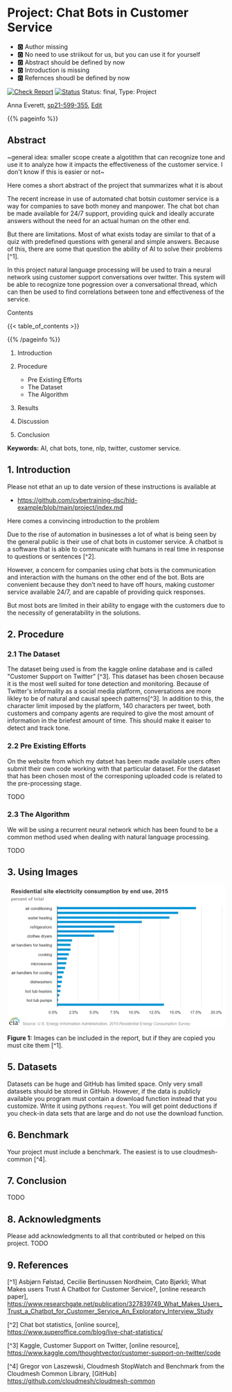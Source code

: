 # Project: Chat Bots in Customer Service

* :o2: Author missing
* :o2: No need to use striikout for us, but you can use it for yourself
* :o2: Abstract should be defined by now
* :o2: Introduction is missing
* :o2: Refernces shoudl be defined by now


[![Check Report](https://github.com/cybertraining-dsc/sp21-599-355/workflows/Check%20Report/badge.svg)](https://github.com/cybertraining-dsc/sp21-599-355/actions)
[![Status](https://github.com/cybertraining-dsc/sp21-599-355/workflows/Status/badge.svg)](https://github.com/cybertraining-dsc/sp21-599-355/actions)
Status: final, Type: Project


Anna Everett, [sp21-599-355](https://github.com/cybertraining-dsc/sp21-599-355/), [Edit](https://github.com/cybertraining-dsc/sp21-599-355/blob/main/project/project.md)

{{% pageinfo %}}

## Abstract

~general idea: smaller scope create a algotithm that can recognize tone and use it to analyze how it impacts the effectiveness of the customer service. I don't know if this is easier or not~

Here comes a short abstract of the project that summarizes what it is about

The recent increase in use of automated chat botsin customer service is a way for companies to save both money and manpower. The chat bot chan be made available for 24/7 support, providing quick and ideally accurate answers without the need for an actual human on the other end. 

But there are limitations. Most of what exists today are similar to that of a quiz with predefined questions with general and simple answers. Because of this, there are some that question the ability of AI to solve their problems [^1].

In this project natural language processing will be used to train a neural network using customer support conversations over twitter. This system will be able to recognize tone pogression over a conversational thread, which can then be used to find correlations between tone and effectiveness of the service.


Contents

{{< table_of_contents >}}

{{% /pageinfo %}}

1. Introduction 
2. Procedure

    * Pre Existing Efforts
    * The Dataset 
    * The Algorithm

3. Results 
4. Discussion 
5. Conclusion

**Keywords:** AI, chat bots, tone, nlp, twitter, customer service. 

## 1. Introduction

Please not ethat an up to date version of these instructions is available at

* <https://github.com/cybertraining-dsc/hid-example/blob/main/project/index.md>

Here comes a convincing introduction to the problem

Due to the rise of automation in businesses a lot of what is being seen by the general public is their use of chat bots in customer service. A chatbot is a software that is able to communicate with humans in real time in response to questions or sentences [^2].

However, a concern for companies using chat bots is the communication and interaction with the humans on the other end of the bot. Bots are convenient because they don’t need to have off hours, making customer service available 24/7, and are capable of providing quick responses. 

But most bots are limited in their ability to engage with the customers due to the necessity of generatability in the solutions.


## 2. Procedure


### 2.1 The Dataset

The dataset being used is from the kaggle online database and is called "Customer Support on Twitter" [^3]. 
This dataset has been chosen because it is the most well suited for tone detection and monitoring. Because of Twitter's informality as a social media platform, conversations are more likley to be of natural and causal speech patterns[^3].
In addition to this, the character limit imposed by the platform, 140 characters per tweet, both customers and company agents are required to give the most amount of information in the briefest amount of time. This should make it eaiser to detect and track tone. 

### 2.2 Pre Existing Efforts 

On the website from which my datset has been made available users often submit their own code working with that particular dataset. For the dataset that has been chosen most of the corresponing uploaded code is related to the pre-processing stage. 

TODO

### 2.3 The Algorithm

We will be using a recurrent neural network which has been found to be a common method used when dealing with natural language processing.

TODO

## 3. Using Images

![Figure 1](https://github.com/cybertraining-dsc/fa20-523-314/raw/main/project/images/chart.png)

**Figure 1:** Images can be included in the report, but if they are copied you must cite them [^1].

## 5. Datasets

Datasets can be huge and GitHub has limited space. Only very small datasets should be stored in GitHub.
However, if the data is publicly available you program must contain a download function instead that you customize.
Write it using pythons `request`. You will get point deductions if you check-in data sets that are large and do not use
the download function.

## 6. Benchmark

Your project must include a benchmark. The easiest is to use cloudmesh-common [^4].

## 7. Conclusion

TODO

## 8. Acknowledgments

Please add acknowledgments to all that contributed or helped on this project.
TODO

## 9. References

[^1] Asbjørn Følstad, Cecilie Bertinussen Nordheim, Cato Bjørkli; What Makes users Trust A Chatbot for Customer Service?, [online research paper], <https://www.researchgate.net/publication/327839749_What_Makes_Users_Trust_a_Chatbot_for_Customer_Service_An_Exploratory_Interview_Study>

[^2] Chat bot statistics, [online source], <https://www.superoffice.com/blog/live-chat-statistics/>

[^3] Kaggle, Customer Support on Twitter, [online resource], <https://www.kaggle.com/thoughtvector/customer-support-on-twitter/code>

[^4] Gregor von Laszewski, Cloudmesh StopWatch and Benchmark from the Cloudmesh Common Library, [GitHub] <https://github.com/cloudmesh/cloudmesh-common>
